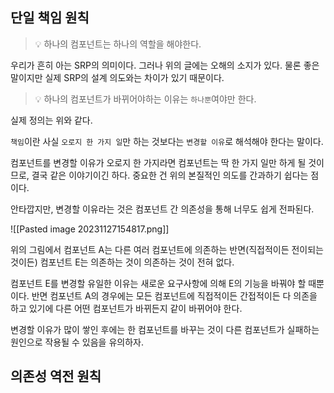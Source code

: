 
## 단일 책임 원칙
> 💡 하나의 컴포넌트는 하나의 역할을 해야한다.

우리가 흔히 아는 SRP의 의미이다. 그러나 위의 글에는 오해의 소지가 있다. 물론 좋은 말이지만 실제 SRP의 설계 의도와는 차이가 있기 때문이다.

> 💡 하나의 컴포넌트가 바뀌어야하는 이유는 `하나뿐`여야만 한다.

실제 정의는 위와 같다.

`책임`이란 사실 `오로지 한 가지 일`만 하는 것보다는 `변경할 이유`로 해석해야 한다는 말이다.

컴포넌트를 변경할 이유가 오로지 한 가지라면 컴포넌트는 딱 한 가지 일만 하게 될 것이므로, 결국 같은 이야기이긴 하다. 중요한 건 위의 본질적인 의도를 간과하기 쉽다는 점이다.

안타깝지만, 변경할 이유라는 것은 컴포넌트 간 의존성을 통해 너무도 쉽게 전파된다.

![[Pasted image 20231127154817.png]]

위의 그림에서 컴포넌트 A는 다른 여러 컴포넌트에 의존하는 반면(직접적이든 전이되는 것이든) 컴포넌트 E는 의존하는 것이 의존하는 것이 전혀 없다.

컴포넌트 E를 변경할 유일한 이유는 새로운 요구사항에 의해 E의 기능을 바꿔야 할 때뿐이다. 반면 컴포넌트 A의 경우에는 모든 컴포넌트에 직접적이든 간접적이든 다 의존을 하고 있기에 다른 어떤 컴포넌트가 바뀌든지 같이 바뀌어야 한다.

변경할 이유가 많이 쌓인 후에는 한 컴포넌트를 바꾸는 것이 다른 컴포넌트가 실패하는 원인으로 작용될 수 있음을 유의하자.

## 의존성 역전 원칙

